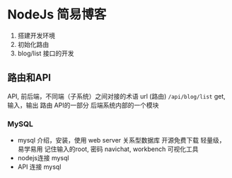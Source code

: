 # NodeJs 简易博客
1. 搭建开发环境
2. 初始化路由
3. blog/list 接口的开发

## 路由和API
API, 前后端，不同端（子系统）之间对接的术语
url (路由) `/api/blog/list` get, 输入，输出
路由
API的一部分
后端系统内部的一个模块

### MySQL
- mysql 介绍，安装，使用
  web server 关系型数据库
  开源免费下载
  轻量级，易学易用
  记住输入的root, 密码 
  navichat, workbench 可视化工具 
- nodejs连接 mysql
- API 连接 mysql